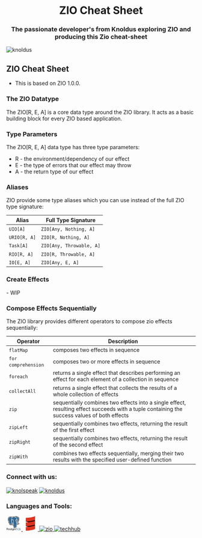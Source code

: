 <h1 align="center">ZIO Cheat Sheet</h1>
<h3 align="center">The passionate developer's from Knoldus exploring ZIO and producing this Zio cheat-sheet</h3>

<p align="left"> <img src="https://komarev.com/ghpvc/?username=knoldus&label=Profile%20views&color=0e75b6&style=flat" alt="knoldus" /> </p>

<h2>ZIO Cheat Sheet</h2>

- This is based on ZIO 1.0.0.

<h3>The ZIO Datatype</h3>
The ZIO[R, E, A] is a core data type around the ZIO library. It acts as a basic building block for every ZIO based
application.

<h3>Type Parameters</h3>
The ZIO[R, E, A] data type has three type parameters:

- R - the environment/dependency of our effect
- E - the type of errors that our effect may throw
- A - the return type of our effect

<h3>Aliases</h3>
ZIO provide some type aliases which you can use instead of the full ZIO type signature:

| **Alias**    | **Full Type Signature**    |
|--------------|----------------------------|
| `UIO[A]`     | `ZIO[Any, Nothing, A]`     |
| `URIO[R, A]` | `ZIO[R, Nothing, A]`       |
| `Task[A]`    | `ZIO[Any, Throwable, A]`   |
| `RIO[R, A]`  | `ZIO[R, Throwable, A]`     |
| `IO[E, A]`   | `ZIO[Any, E, A]`           |

<h3>Create Effects</h3>
- WIP

<h3>Compose Effects Sequentially</h3>
The ZIO library provides different operators to compose zio effects sequentially:

| **Operator**        | **Description**                                                                                                                              |
|---------------------|----------------------------------------------------------------------------------------------------------------------------------------------|
| `flatMap`           | composes two effects in sequence                                                                                                             |
| `for comprehension` | composes two or more effects in sequence                                                                                                     |
| `foreach`           | returns a single effect that describes performing an effect for each element of a collection in sequence                                     |
| `collectAll`        | returns a single effect that collects the results of a whole collection of effects                                                           |
| `zip`               | sequentially combines two effects into a single effect, resulting effect succeeds with a tuple containing the success values of both effects |
| `zipLeft`           | sequentially combines two effects, returning the result of the first effect                                                                  |
| `zipRight`          | sequentially combines two effects, returning the result of the second effect                                                                 |
| `zipWith`           | combines two effects sequentially, merging their two results with the specified user-defined function                                        |


<h3 align="left">Connect with us:</h3>
<p align="left">
<a href="https://twitter.com/knolspeak" target="blank"><img align="center" src="https://raw.githubusercontent.com/rahuldkjain/github-profile-readme-generator/master/src/images/icons/Social/twitter.svg" alt="knolspeak" height="30" width="40" /></a>
<a href="https://linkedin.com/in/knoldus" target="blank"><img align="center" src="https://raw.githubusercontent.com/rahuldkjain/github-profile-readme-generator/master/src/images/icons/Social/linked-in-alt.svg" alt="knoldus" height="30" width="40" /></a>
</p>

<h3 align="left">Languages and Tools:</h3>
<p align="left"> <a href="https://www.postgresql.org" target="_blank" rel="noreferrer"> <img src="https://raw.githubusercontent.com/devicons/devicon/master/icons/postgresql/postgresql-original-wordmark.svg" alt="postgresql" width="40" height="40"/> </a> <a href="https://www.scala-lang.org" target="_blank" rel="noreferrer"> <img src="https://raw.githubusercontent.com/devicons/devicon/master/icons/scala/scala-original.svg" alt="scala" width="40" height="40"/> </a> <a href="https://zio.dev/" target="_blank" rel="noreferrer"> <img src="https://storage.googleapis.com/knoldus-images/Techhub%20website/zio.png" alt="zio" width="40" height="40"/> </a> <a href="https://techhub.knoldus.com/" target="_blank" rel="noreferrer"> <img src="https://storage.googleapis.com/knoldus-images/Techhub%20website/techhub.png" alt="techhub" width="100" height="40"/> </a></p>
